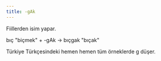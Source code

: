 ```yaml
---
title: -gAk
---
```


Fiillerden isim yapar.

bıç "biçmek" + -gAk → bıçgak "bıçak"

Türkiye Türkçesindeki hemen hemen tüm örneklerde g düşer.